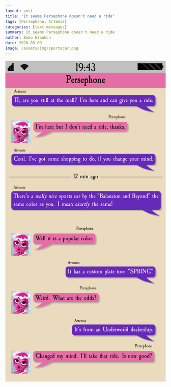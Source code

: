 ```yaml
---
layout: post
title: "It seems Persephone doesn't need a ride"
tags: [Persephone, Artemis]
categories: [text-messages]
summary: It seems Persephone doesn't need a ride
author: Bobo Glaukon
date: 2020-03-09
image: /assets/img/sportscar.png
---
```


![It seems Persephone doesn't need a ride](/assets/img/sportscar.png)


